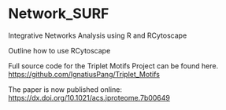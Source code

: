 # Network_SURF
Integrative Networks Analysis using R and RCytoscape

Outline how to use RCytoscape

Full source code for the Triplet Motifs Project can be found here. 
https://github.com/IgnatiusPang/Triplet_Motifs

The paper is now published online:
https://dx.doi.org/10.1021/acs.jproteome.7b00649

